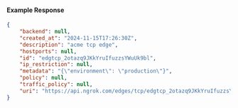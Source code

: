 <!-- Code generated for API Clients. DO NOT EDIT. -->

#### Example Response

```json
{
	"backend": null,
	"created_at": "2024-11-15T17:26:30Z",
	"description": "acme tcp edge",
	"hostports": null,
	"id": "edgtcp_2otazq9JKkYruIfuzzsYWuUk9bl",
	"ip_restriction": null,
	"metadata": "{\"environment\": \"production\"}",
	"policy": null,
	"traffic_policy": null,
	"uri": "https://api.ngrok.com/edges/tcp/edgtcp_2otazq9JKkYruIfuzzsYWuUk9bl"
}
```
